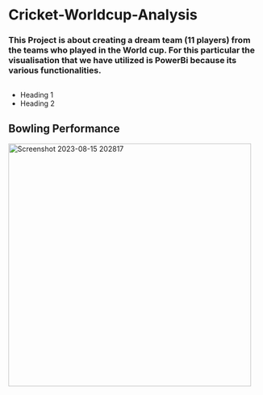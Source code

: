 # Cricket-Worldcup-Analysis

### This Project is about creating a dream team (11 players) from the teams who played in the World cup. For this particular the visualisation that we have utilized is PowerBi because its various functionalities.

##
- Heading 1
- Heading 2
## Bowling Performance
<img width="481" alt="Screenshot 2023-08-15 202817" src="https://github.com/ZakAnsarii/Cricket-Worldcup-Analysis/assets/92148913/85613ff4-510d-4e04-bacb-6f4db954c45f">
